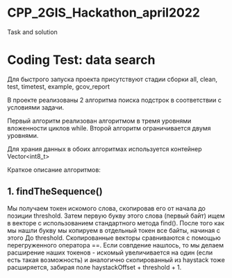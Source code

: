 # CPP_2GIS_Hackathon_april2022
Task and solution
# Coding Test: data search

Для быстрого запуска проекта присутствуют стадии сборки all, clean, test, timetest, example, gcov_report

В проекте реализованы 2 алгоритма поиска подстрок в соответствии с условиями задачи.

Первый алгоритм реализован алгоритмом в тремя уровнями вложенности циклов while.
Второй алгоритм ограничивается двумя уровнями.

Для храния данных в обоих алгоритмах используется контейнер Vector<int8_t>

Краткое описание алгоритмов:

## 1.  findTheSequence()

Мы получаем токен искомого слова, скопировав его от начала до позиции threshold. Затем первую букву этого слова (первый байт) ищем в векторе с использованием стандартного метода find(). После того как мы нашли букву мы копируем в отдельный токен все байты, начиная с этого До threshold.
Скопированные векторы сравниваются с помощью перегруженного оператора ==. Если совпдение нашлось, то мы делаем расширение наших токенов - искомый увеличивается на один (если есть такая возможность) и аналогично скопированный из haystack тоже расширяется, забирая поле haystackOffset + threshold + 1.
